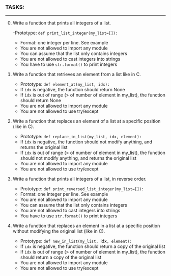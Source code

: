 ### TASKS:
----------------

0. Write a function that prints all integers of a list.

    -Prototype: `def print_list_integer(my_list=[]):`
    - Format: one integer per line. See example
    - You are not allowed to import any module
    - You can assume that the list only contains integers
    - You are not allowed to cast integers into strings
    - You have to use `str.format()` to print integers

1. Write a function that retrieves an element from a list like in C.
    - Prototype: `def element_at(my_list, idx):`
    - If `idx` is negative, the function should return None
    - If `idx` is out of range (> of number of element in my_list), the function should return None
    - You are not allowed to import any module
    - You are not allowed to use try/except

2. Write a function that replaces an element of a list at a specific position (like in C).
   - Prototype: `def replace_in_list(my_list, idx, element):`
    - If `idx` is negative, the function should not modify anything, and returns the original list
    - If `idx` is out of range (> of number of element in my_list), the function should not modify anything, and returns the original list
    - You are not allowed to import any module
   - You are not allowed to use try/except

3. Write a function that prints all integers of a list, in reverse order.
    - Prototype: `def print_reversed_list_integer(my_list=[]):`
   - Format: one integer per line. See example
   - You are not allowed to import any module
    - You can assume that the list only contains integers
   - You are not allowed to cast integers into strings
   - You have to use `str.format()` to print integers

4. Write a function that replaces an element in a list at a specific position without modifying the original list (like in C).
    - Prototype: `def new_in_list(my_list, `idx`, element):`
    - If `idx` is negative, the function should return a copy of the original list
    - If `idx` is out of range (> of number of element in my_list), the function should return a copy of the original list
    - You are not allowed to import any module
    - You are not allowed to use try/except


